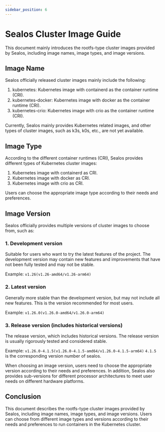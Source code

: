 ```yaml
---
sidebar_position: 6
---
```


# Sealos Cluster Image Guide

This document mainly introduces the rootfs-type cluster images provided by Sealos, including image names, image types, and image versions.

## Image Name

Sealos officially released cluster images mainly include the following:

1. kubernetes: Kubernetes image with containerd as the container runtime (CRI).
2. kubernetes-docker: Kubernetes image with docker as the container runtime (CRI).
3. kubernetes-crio: Kubernetes image with crio as the container runtime (CRI).

Currently, Sealos mainly provides Kubernetes related images, and other types of cluster images, such as k3s, k0s, etc., are not yet available.

## Image Type

According to the different container runtimes (CRI), Sealos provides different types of Kubernetes cluster images:

1. Kubernetes image with containerd as CRI.
2. Kubernetes image with docker as CRI.
3. Kubernetes image with crio as CRI.

Users can choose the appropriate image type according to their needs and preferences.

## Image Version

Sealos officially provides multiple versions of cluster images to choose from, such as:

### 1. Development version

Suitable for users who want to try the latest features of the project. The development version may contain new features and improvements that have not been fully tested and may not be stable.

Example: `v1.26(v1.26-amd64/v1.26-arm64)`

### 2. Latest version

Generally more stable than the development version, but may not include all new features. This is the version recommended for most users.

Example: `v1.26.0(v1.26.0-amd64/v1.26.0-arm64)`

### 3. Release version (includes historical versions)

The release version, which includes historical versions. The release version is usually rigorously tested and considered stable.

Example: `v1.26.0-4.1.5(v1.26.0-4.1.5-amd64/v1.26.0-4.1.5-arm64)` `4.1.5` is the corresponding version number of sealos.

When choosing an image version, users need to choose the appropriate version according to their needs and preferences. In addition, Sealos also provides sub-versions for different processor architectures to meet user needs on different hardware platforms.

## Conclusion

This document describes the rootfs-type cluster images provided by Sealos, including image names, image types, and image versions. Users can choose from different image types and versions according to their needs and preferences to run containers in the Kubernetes cluster.

